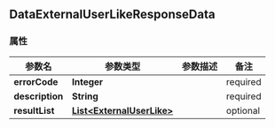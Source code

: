 <a name="DataExternalUserLikeResponseData"></a>
## DataExternalUserLikeResponseData
### 属性
参数名 | 参数类型 | 参数描述 | 备注
------------ | ------------- | ------------- | -------------
**errorCode** | **Integer** |  |  required 
**description** | **String** |  |  required 
**resultList** | [**List&lt;ExternalUserLike&gt;**](#ExternalUserLike) |  |  optional



<markdown src="./ExternalUserLike.md"/>
